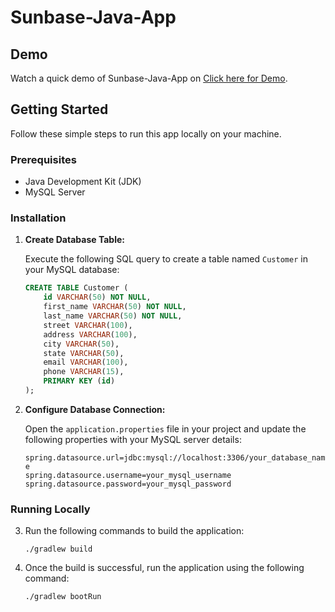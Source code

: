 # Sunbase-Java-App

## Demo

Watch a quick demo of Sunbase-Java-App on [Click here for Demo](https://vimeo.com/908245453).

## Getting Started

Follow these simple steps to run this app locally on your machine.

### Prerequisites

- Java Development Kit (JDK)
- MySQL Server

### Installation

1. **Create Database Table:**

   Execute the following SQL query to create a table named `Customer` in your MySQL database:

   ```sql
   CREATE TABLE Customer (
       id VARCHAR(50) NOT NULL,
       first_name VARCHAR(50) NOT NULL,
       last_name VARCHAR(50) NOT NULL,
       street VARCHAR(100),
       address VARCHAR(100),
       city VARCHAR(50),
       state VARCHAR(50),
       email VARCHAR(100),
       phone VARCHAR(15),
       PRIMARY KEY (id)
   );

2. **Configure Database Connection:**

   Open the `application.properties` file in your project and update the following properties with your MySQL server details:

   `spring.datasource.url=jdbc:mysql://localhost:3306/your_database_name`<br>
   `spring.datasource.username=your_mysql_username`<br>
   `spring.datasource.password=your_mysql_password`

### Running Locally

3. Run the following commands to build the application:

   `./gradlew build`

4. Once the build is successful, run the application using the following command:

   `./gradlew bootRun`
